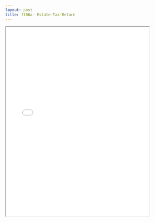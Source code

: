 ```yaml
---
layout: post
title: f706a--Estate-Tax-Return
---
```


<div class="pdf-container">
<iframe src="/ea/assets/pdfs/f706a--Estate-Tax-Return.pdf" height="600" width="90%" allowFullScreen="true"></iframe>
</div>


